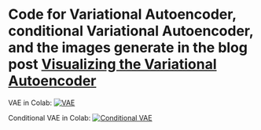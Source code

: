 # Code for Variational Autoencoder, conditional Variational Autoencoder, and the images generate in the blog post [Visualizing the Variational Autoencoder](https://savadikarc.github.io/post/2020/01/30/vae_vis/)

VAE in Colab: [![VAE](https://colab.research.google.com/assets/colab-badge.svg)](https://colab.research.google.com/github/savadikarc/vae/blob/master/vae.ipynb)

Conditional VAE in Colab: [![Conditional VAE](https://colab.research.google.com/assets/colab-badge.svg)](https://colab.research.google.com/github/savadikarc/vae/blob/master/conditional_vae.ipynb)
